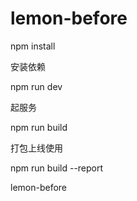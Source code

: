 # lemon-before

npm install

安装依赖

npm run dev

起服务

npm run build

打包上线使用

npm run build --report

lemon-before
